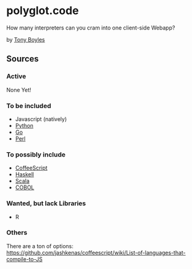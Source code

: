 # polyglot.code

How many interpreters can you cram into one client-side Webapp?

by [Tony Boyles](AABoyles@gmail.com)

## Sources

### Active

None Yet!

### To be included

 * Javascript (natively)
 * [Python](http://pypyjs.org/)
 * [Go](https://github.com/gopherjs/gopherjs)
 * [Perl](http://www.perlito.org/)

### To possibly include

 * [CoffeeScript](http://coffeescript.org/)
 * [Haskell](http://haste-lang.org/)
 * [Scala](http://www.scala-js.org/)
 * [COBOL](https://github.com/IonicaBizau/node-cobol)

### Wanted, but lack Libraries

 * R
  
### Others

 There are a ton of options: https://github.com/jashkenas/coffeescript/wiki/List-of-languages-that-compile-to-JS

